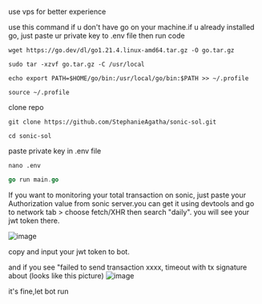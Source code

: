 use vps for better experience

use this command if u don't have go on your machine.if u already installed go, just paste ur private key to .env file then run code

```shell
wget https://go.dev/dl/go1.21.4.linux-amd64.tar.gz -O go.tar.gz
```

```shell
sudo tar -xzvf go.tar.gz -C /usr/local
```

```shell
echo export PATH=$HOME/go/bin:/usr/local/go/bin:$PATH >> ~/.profile
```

```shell
source ~/.profile
```

clone repo
```shell
git clone https://github.com/StephanieAgatha/sonic-sol.git
```

```shell
cd sonic-sol
```

paste private key in .env file
```shell
nano .env
```

```go
go run main.go
```

If you want to monitoring your total transaction on sonic, just paste your Authorization value from sonic server.you can get it using devtools and go to network tab > choose fetch/XHR then search "daily". you will see your jwt token there.

![image](https://github.com/StephanieAgatha/sonic-sol/assets/62786809/88c14ef1-838d-4ba6-b2c2-7238487c7c77)

copy and input your jwt token to bot.

and if you see "failed to send transaction xxxx, timeout with tx signature about (looks like this picture) 
![image](https://github.com/StephanieAgatha/sonic-sol/assets/62786809/83fc47dd-6bb5-477c-a8d4-b196c9e3f255)

it's fine,let bot run
